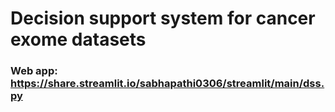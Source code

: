 # Decision support system for cancer exome datasets

### Web app: https://share.streamlit.io/sabhapathi0306/streamlit/main/dss.py
